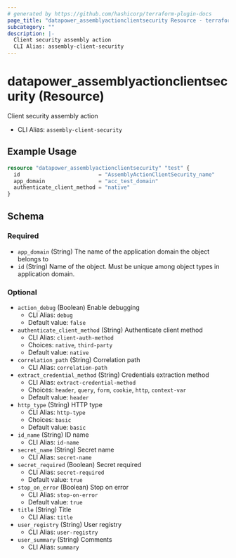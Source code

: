 ```yaml
---
# generated by https://github.com/hashicorp/terraform-plugin-docs
page_title: "datapower_assemblyactionclientsecurity Resource - terraform-provider-datapower"
subcategory: ""
description: |-
  Client security assembly action
  CLI Alias: assembly-client-security
---
```


# datapower_assemblyactionclientsecurity (Resource)

Client security assembly action
  - CLI Alias: `assembly-client-security`

## Example Usage

```terraform
resource "datapower_assemblyactionclientsecurity" "test" {
  id                         = "AssemblyActionClientSecurity_name"
  app_domain                 = "acc_test_domain"
  authenticate_client_method = "native"
}
```

<!-- schema generated by tfplugindocs -->
## Schema

### Required

- `app_domain` (String) The name of the application domain the object belongs to
- `id` (String) Name of the object. Must be unique among object types in application domain.

### Optional

- `action_debug` (Boolean) Enable debugging
  - CLI Alias: `debug`
  - Default value: `false`
- `authenticate_client_method` (String) Authenticate client method
  - CLI Alias: `client-auth-method`
  - Choices: `native`, `third-party`
  - Default value: `native`
- `correlation_path` (String) Correlation path
  - CLI Alias: `correlation-path`
- `extract_credential_method` (String) Credentials extraction method
  - CLI Alias: `extract-credential-method`
  - Choices: `header`, `query`, `form`, `cookie`, `http`, `context-var`
  - Default value: `header`
- `http_type` (String) HTTP type
  - CLI Alias: `http-type`
  - Choices: `basic`
  - Default value: `basic`
- `id_name` (String) ID name
  - CLI Alias: `id-name`
- `secret_name` (String) Secret name
  - CLI Alias: `secret-name`
- `secret_required` (Boolean) Secret required
  - CLI Alias: `secret-required`
  - Default value: `true`
- `stop_on_error` (Boolean) Stop on error
  - CLI Alias: `stop-on-error`
  - Default value: `true`
- `title` (String) Title
  - CLI Alias: `title`
- `user_registry` (String) User registry
  - CLI Alias: `user-registry`
- `user_summary` (String) Comments
  - CLI Alias: `summary`
